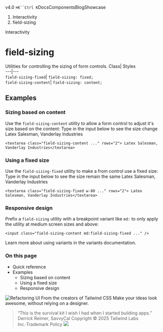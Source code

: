 v4.0
`⌘K``Ctrl K`DocsComponentsBlogShowcase
  1. Interactivity
  2. field-sizing


Interactivity
# field-sizing
Utilities for controlling the sizing of form controls.
Class| Styles  
---|---  
`field-sizing-fixed`| `field-sizing: fixed;`  
`field-sizing-content`| `field-sizing: content;`  
## Examples
### Sizing based on content
Use the `field-sizing-content` utility to allow a form control to adjust it's size based on the content:
Type in the input below to see the size change
Latex Salesman, Vanderlay Industries
```
<textarea class="field-sizing-content ..." rows="2"> Latex Salesman, Vanderlay Industries</textarea>
```

### Using a fixed size
Use the `field-sizing-fixed` utility to make a from control use a fixed size:
Type in the input below to see the size remain the same
Latex Salesman, Vanderlay Industries
```
<textarea class="field-sizing-fixed w-80 ..." rows="2"> Latex Salesman, Vanderlay Industries</textarea>
```

### Responsive design
Prefix a `field-sizing` utility with a breakpoint variant like `md:` to only apply the utility at medium screen sizes and above:
```
<input class="field-sizing-content md:field-sizing-fixed ..." />
```

Learn more about using variants in the variants documentation.
### On this page
  * Quick reference
  * Examples
    * Sizing based on content
    * Using a fixed size
    * Responsive design


![Refactoring UI](https://tailwindcss.com/_next/image?url=%2F_next%2Fstatic%2Fmedia%2Fbook-promo.27d91093.png&w=256&q=75)
From the creators of Tailwind CSS
Make your ideas look awesome, without relying on a designer.
> “This is the survival kit I wish I had when I started building apps.”
> Derrick Reimer, SavvyCal
Copyright © 2025 Tailwind Labs Inc.·Trademark Policy
![](https://cdn.usefathom.com/?h=https%3A%2F%2Ftailwindcss.com&p=%2Fdocs%2Ffield-sizing&r=&sid=PMFMDJGK&qs=%7B%7D&cid=17133786)
